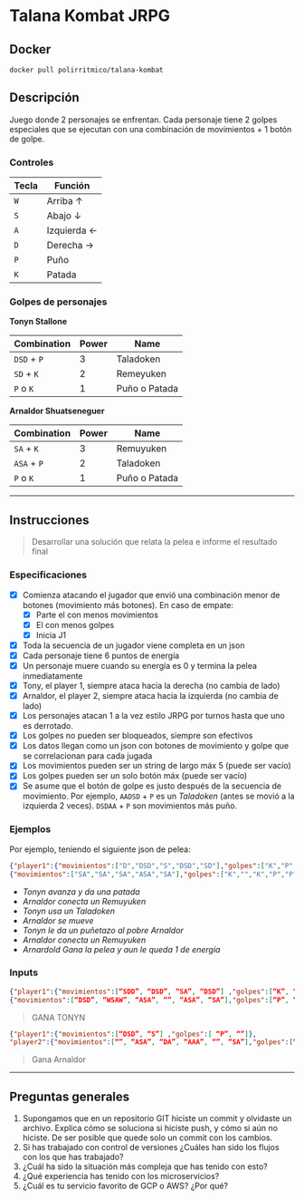 Talana Kombat JRPG
==================

## Docker

```command
docker pull polirritmico/talana-kombat
```

## Descripción

Juego donde 2 personajes se enfrentan. Cada personaje tiene 2 golpes especiales
que se ejecutan con una combinación de movimientos + 1 botón de golpe.


### Controles

| Tecla | Función     |
|-------|-------------|
| `W`   | Arriba ↑    |
| `S`   | Abajo ↓     |
| `A`   | Izquierda ← |
| `D`   | Derecha →   |
| `P`   | Puño        |
| `K`   | Patada      |


### Golpes de personajes

**Tonyn Stallone**

| Combination | Power | Name          |
|-------------|-------|---------------|
| `DSD` + `P` | 3     | Taladoken     |
| `SD` + `K`  | 2     | Remeyuken     |
| `P` o `K`   | 1     | Puño o Patada |

**Arnaldor Shuatseneguer**

| Combination | Power | Name          |
|-------------|-------|---------------|
| `SA` + `K`  | 3     | Remuyuken     |
| `ASA` + `P` | 2     | Taladoken     |
| `P` o `K`   | 1     | Puño o Patada |

-------------------------------------------------------------------------------

## Instrucciones

> Desarrollar una solución que relata la pelea e informe el resultado final

### Especificaciones

- [x] Comienza atacando el jugador que envió una combinación menor de botones
  (movimiento más botones). En caso de empate:
    - [x] Parte el con menos movimientos
    - [x] El con menos golpes
    - [x] Inicia J1
- [x] Toda la secuencia de un jugador viene completa en un json
- [x] Cada personaje tiene 6 puntos de energía
- [x] Un personaje muere cuando su energía es 0 y termina la pelea
      inmediatamente
- [x] Tony, el player 1, siempre ataca hacia la derecha (no cambia de lado)
- [x] Arnaldor, el player 2, siempre ataca hacia la izquierda (no cambia de
      lado)
- [x] Los personajes atacan 1 a la vez estilo JRPG por turnos hasta que uno es
      derrotado.
- [x] Los golpes no pueden ser bloqueados, siempre son efectivos
- [x] Los datos llegan como un json con botones de movimiento y golpe que se
      correlacionan para cada jugada
- [x] Los movimientos pueden ser un string de largo máx 5 (puede ser vacío)
- [x] Los golpes pueden ser un solo botón máx (puede ser vacío)
- [x] Se asume que el botón de golpe es justo después de la secuencia de
      movimiento. Por ejemplo, `AADSD` + `P` es un _Taladoken_ (antes se movió
      a la izquierda 2 veces). `DSDAA` + `P` son movimientos más puño.

### Ejemplos

Por ejemplo, teniendo el siguiente json de pelea:

```json
{"player1":{"movimientos":["D","DSD","S","DSD","SD"],"golpes":["K","P","","K","P"]},"player2":
{"movimientos":["SA","SA","SA","ASA","SA"],"golpes":["K","","K","P","P"]}}
```
- _Tonyn avanza y da una patada_
- _Arnaldor conecta un Remuyuken_
- _Tonyn usa un Taladoken_
- _Arnaldor se mueve_
- _Tonyn le da un puñetazo al pobre Arnaldor_
- _Arnaldor conecta un Remuyuken_
- _Arnardold Gana la pelea y aun le queda 1 de energía_

### Inputs

```json
{"player1":{"movimientos":[“SDD”, “DSD”, “SA”, “DSD”] ,"golpes":[“K”, “P”, “K”, “P”]}, "player2":
{"movimientos":[“DSD”, “WSAW”, “ASA”, “”, “ASA”, “SA”],"golpes":[“P”, “K”, “K”, “K”, “P”, “k”]}}
```
> GANA TONYN

```json
{"player1":{"movimientos":[“DSD”, “S”] ,"golpes":[ “P”, “”]},
"player2":{"movimientos":[“”, “ASA”, “DA”, “AAA”, “”, “SA”],"golpes":[“P”, “”, “P”, “K”, “K”, “K”]}}
```
> Gana Arnaldor

-------------------------------------------------------------------------------

## Preguntas generales

1. Supongamos que en un repositorio GIT hiciste un commit y olvidaste un
   archivo. Explica cómo se soluciona si hiciste push, y cómo si aún no
   hiciste. De ser posible que quede solo un commit con los cambios.
2. Si has trabajado con control de versiones ¿Cuáles han sido los flujos con
   los que has trabajado?
3. ¿Cuál ha sido la situación más compleja que has tenido con esto?
4. ¿Qué experiencia has tenido con los microservicios?
5. ¿Cuál es tu servicio favorito de GCP o AWS? ¿Por qué?

